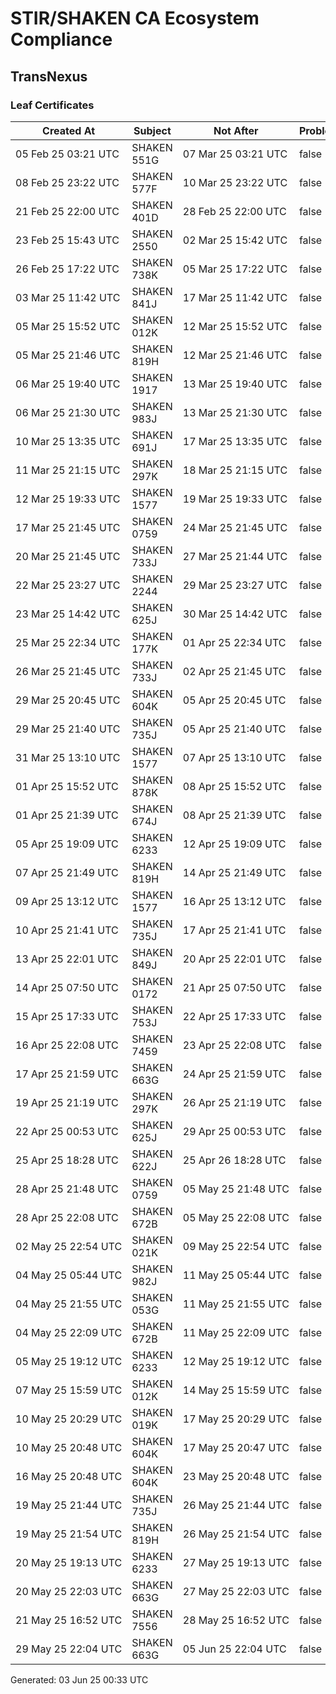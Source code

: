 # STIR/SHAKEN CA Ecosystem Compliance

## TransNexus

### Leaf Certificates

| Created At | Subject | Not After | Problems | Link |
|------------|---------|-----------|----------|------|
| 05&#160;Feb&#160;25&#160;03:21&#160;UTC | SHAKEN 551G | 07&#160;Mar&#160;25&#160;03:21&#160;UTC | false | [view](../CERTS/e05395a71ccc7b877c9dfdaff9ebcd48f286bcb4118a2c5929aed52c7d55e5a9/README.md) |
| 08&#160;Feb&#160;25&#160;23:22&#160;UTC | SHAKEN 577F | 10&#160;Mar&#160;25&#160;23:22&#160;UTC | false | [view](../CERTS/1168d87b58ed4e87fe89cb77fe828d627e6010c76a30b68d14b5b6cff9404e25/README.md) |
| 21&#160;Feb&#160;25&#160;22:00&#160;UTC | SHAKEN 401D | 28&#160;Feb&#160;25&#160;22:00&#160;UTC | false | [view](../CERTS/af3acf2688ce3d4d8578afd202c6504123aaf5dd66efa3f78b73164f8a9c1a91/README.md) |
| 23&#160;Feb&#160;25&#160;15:43&#160;UTC | SHAKEN 2550 | 02&#160;Mar&#160;25&#160;15:42&#160;UTC | false | [view](../CERTS/6f2e351fb7cffff167077e66d71f71886efdb0c3f5c417ee3ccc8d9d48231d9b/README.md) |
| 26&#160;Feb&#160;25&#160;17:22&#160;UTC | SHAKEN 738K | 05&#160;Mar&#160;25&#160;17:22&#160;UTC | false | [view](../CERTS/e0e5b234e5db2b3d9debbe5219d8abfff716c5f10761c9058b0a8b5179368f95/README.md) |
| 03&#160;Mar&#160;25&#160;11:42&#160;UTC | SHAKEN 841J | 17&#160;Mar&#160;25&#160;11:42&#160;UTC | false | [view](../CERTS/0ee2f992fb3766043b6fc22f2824e3f311f1a08363d671b58df394ec7904d1c6/README.md) |
| 05&#160;Mar&#160;25&#160;15:52&#160;UTC | SHAKEN 012K | 12&#160;Mar&#160;25&#160;15:52&#160;UTC | false | [view](../CERTS/b52106fac903be79c6350fd06aeab8d2ed4934d24cdc4ac382ed4709e5dcd407/README.md) |
| 05&#160;Mar&#160;25&#160;21:46&#160;UTC | SHAKEN 819H | 12&#160;Mar&#160;25&#160;21:46&#160;UTC | false | [view](../CERTS/cadee71621adc01a31149b8e19063a799b22f1334223626091c02ef36d801cbe/README.md) |
| 06&#160;Mar&#160;25&#160;19:40&#160;UTC | SHAKEN 1917 | 13&#160;Mar&#160;25&#160;19:40&#160;UTC | false | [view](../CERTS/eb6c715ec452f1704c4b42670019d512417a43bc67ed736912e15ae2c96a41d7/README.md) |
| 06&#160;Mar&#160;25&#160;21:30&#160;UTC | SHAKEN 983J | 13&#160;Mar&#160;25&#160;21:30&#160;UTC | false | [view](../CERTS/8aedefafc8f0ca4c49da5f3aaed2734c901d5a75ccfb563d9ebaaaec4da388f4/README.md) |
| 10&#160;Mar&#160;25&#160;13:35&#160;UTC | SHAKEN 691J | 17&#160;Mar&#160;25&#160;13:35&#160;UTC | false | [view](../CERTS/f2ec83cf6f6fc9351f6415adca2a66fb4de837d64484418439f175da62acbdeb/README.md) |
| 11&#160;Mar&#160;25&#160;21:15&#160;UTC | SHAKEN 297K | 18&#160;Mar&#160;25&#160;21:15&#160;UTC | false | [view](../CERTS/158cc5500e176020359100e2f6fe29099e1a352b5fc5401cb3ad6bc4eae9b407/README.md) |
| 12&#160;Mar&#160;25&#160;19:33&#160;UTC | SHAKEN 1577 | 19&#160;Mar&#160;25&#160;19:33&#160;UTC | false | [view](../CERTS/967ccb9cd69527aadf041ededf53cad52c1c5694f2321d3bef972ba1c35f6057/README.md) |
| 17&#160;Mar&#160;25&#160;21:45&#160;UTC | SHAKEN 0759 | 24&#160;Mar&#160;25&#160;21:45&#160;UTC | false | [view](../CERTS/03fbd9c98e3db0c206afde9e9782c77a0c4a6021b45b60a47245568f99c2b7ee/README.md) |
| 20&#160;Mar&#160;25&#160;21:45&#160;UTC | SHAKEN 733J | 27&#160;Mar&#160;25&#160;21:44&#160;UTC | false | [view](../CERTS/ff357676c13b17c4d45c36175e99cea38a258226c245d3098a96f45694346aeb/README.md) |
| 22&#160;Mar&#160;25&#160;23:27&#160;UTC | SHAKEN 2244 | 29&#160;Mar&#160;25&#160;23:27&#160;UTC | false | [view](../CERTS/5df7b3e4c8f5bfe4a2801b4be0ddc8519a29a2456f1575d2b5028ec82e522247/README.md) |
| 23&#160;Mar&#160;25&#160;14:42&#160;UTC | SHAKEN 625J | 30&#160;Mar&#160;25&#160;14:42&#160;UTC | false | [view](../CERTS/a112124318c3f80f79115c3c7b25c6775ca1b0e1a71007a8a6d4510efac8e428/README.md) |
| 25&#160;Mar&#160;25&#160;22:34&#160;UTC | SHAKEN 177K | 01&#160;Apr&#160;25&#160;22:34&#160;UTC | false | [view](../CERTS/4c1b9a2c31b3f71ed549249fde7260922a69460cf811c5e2da7d8e5701a191a5/README.md) |
| 26&#160;Mar&#160;25&#160;21:45&#160;UTC | SHAKEN 733J | 02&#160;Apr&#160;25&#160;21:45&#160;UTC | false | [view](../CERTS/3a892038df68e6c564b21009364b12839679121189ad60a6a16b139f74b040eb/README.md) |
| 29&#160;Mar&#160;25&#160;20:45&#160;UTC | SHAKEN 604K | 05&#160;Apr&#160;25&#160;20:45&#160;UTC | false | [view](../CERTS/1dba1ad7231f8559cea12d7c71368a9e49dfca32d35bb6af2bafb7ba403e4f18/README.md) |
| 29&#160;Mar&#160;25&#160;21:40&#160;UTC | SHAKEN 735J | 05&#160;Apr&#160;25&#160;21:40&#160;UTC | false | [view](../CERTS/51d2fb4b8d4fe23f92df761488af32558f16eb6cf1e00fb4bc76ab1b5787b6b7/README.md) |
| 31&#160;Mar&#160;25&#160;13:10&#160;UTC | SHAKEN 1577 | 07&#160;Apr&#160;25&#160;13:10&#160;UTC | false | [view](../CERTS/bae4b34f5e5731a61f7a3f2af31512938ca1d3f3e4552fd445c8fc60c2677c91/README.md) |
| 01&#160;Apr&#160;25&#160;15:52&#160;UTC | SHAKEN 878K | 08&#160;Apr&#160;25&#160;15:52&#160;UTC | false | [view](../CERTS/7d0cfff314cf4d5089e138173806dfdd73910074f274e43cd7698c5317265a8f/README.md) |
| 01&#160;Apr&#160;25&#160;21:39&#160;UTC | SHAKEN 674J | 08&#160;Apr&#160;25&#160;21:39&#160;UTC | false | [view](../CERTS/ec6d447dd7ffd34acb76de2d1e92f44315f8e476d137ce52f6e3414ffddee67b/README.md) |
| 05&#160;Apr&#160;25&#160;19:09&#160;UTC | SHAKEN 6233 | 12&#160;Apr&#160;25&#160;19:09&#160;UTC | false | [view](../CERTS/b689210a5130d9275de7998b398e0ba7466718be71e280735dee684841d0ef65/README.md) |
| 07&#160;Apr&#160;25&#160;21:49&#160;UTC | SHAKEN 819H | 14&#160;Apr&#160;25&#160;21:49&#160;UTC | false | [view](../CERTS/15f01e5737afb0aba7cd8854e0b538eb79dfebb2bfc12d85f3f3dc004638e1a7/README.md) |
| 09&#160;Apr&#160;25&#160;13:12&#160;UTC | SHAKEN 1577 | 16&#160;Apr&#160;25&#160;13:12&#160;UTC | false | [view](../CERTS/eb16d297353168081392c688b71717b62a2aa6b681d055ef63ae3b243a06e9a9/README.md) |
| 10&#160;Apr&#160;25&#160;21:41&#160;UTC | SHAKEN 735J | 17&#160;Apr&#160;25&#160;21:41&#160;UTC | false | [view](../CERTS/8f892214ed645da051b442c35c3b5d1d4c3d13b9fc66a22cb117d93740f31c9e/README.md) |
| 13&#160;Apr&#160;25&#160;22:01&#160;UTC | SHAKEN 849J | 20&#160;Apr&#160;25&#160;22:01&#160;UTC | false | [view](../CERTS/392b122e6eb35d1edf24f3a86d85de404509c1fc0b440ead833d4a2bcab021d1/README.md) |
| 14&#160;Apr&#160;25&#160;07:50&#160;UTC | SHAKEN 0172 | 21&#160;Apr&#160;25&#160;07:50&#160;UTC | false | [view](../CERTS/dab156c295b76bcc8cc8c316b027eb16346f1b08ed90332a8180e32836178253/README.md) |
| 15&#160;Apr&#160;25&#160;17:33&#160;UTC | SHAKEN 753J | 22&#160;Apr&#160;25&#160;17:33&#160;UTC | false | [view](../CERTS/72c917d31313c9ae26d022cd7fa62c5b059ea26ec59a69edafa7a7c7fe009cae/README.md) |
| 16&#160;Apr&#160;25&#160;22:08&#160;UTC | SHAKEN 7459 | 23&#160;Apr&#160;25&#160;22:08&#160;UTC | false | [view](../CERTS/3e8d6c790e564bf7324793e3193701940fda8db44e5b557a7b35e88b2b91c237/README.md) |
| 17&#160;Apr&#160;25&#160;21:59&#160;UTC | SHAKEN 663G | 24&#160;Apr&#160;25&#160;21:59&#160;UTC | false | [view](../CERTS/295b63896d753be242c6a48280b109ce7e9047dfb89d2611ab7403a6cb434620/README.md) |
| 19&#160;Apr&#160;25&#160;21:19&#160;UTC | SHAKEN 297K | 26&#160;Apr&#160;25&#160;21:19&#160;UTC | false | [view](../CERTS/de3308b0ae15f0845f6a8646ae8c5d025007f8b24d1069140b297596636383fd/README.md) |
| 22&#160;Apr&#160;25&#160;00:53&#160;UTC | SHAKEN 625J | 29&#160;Apr&#160;25&#160;00:53&#160;UTC | false | [view](../CERTS/a409fe9da7c3b2d0e49677a10fa8a5fddd57c0a34c38e09d81090df241c8668e/README.md) |
| 25&#160;Apr&#160;25&#160;18:28&#160;UTC | SHAKEN 622J | 25&#160;Apr&#160;26&#160;18:28&#160;UTC | false | [view](../CERTS/5f4af09455d4f26bbb64c5f7403de839973038b20fa028e63c1f71eeea123a4b/README.md) |
| 28&#160;Apr&#160;25&#160;21:48&#160;UTC | SHAKEN 0759 | 05&#160;May&#160;25&#160;21:48&#160;UTC | false | [view](../CERTS/e6cb89566aadf27f8a7f3c0c8e0fbd394a700abeed61f2711e77dd97d73b2aa4/README.md) |
| 28&#160;Apr&#160;25&#160;22:08&#160;UTC | SHAKEN 672B | 05&#160;May&#160;25&#160;22:08&#160;UTC | false | [view](../CERTS/431028edd0d6e22bd5535a9408f7f9de87f341b47edd217564db3a2b2d22086b/README.md) |
| 02&#160;May&#160;25&#160;22:54&#160;UTC | SHAKEN 021K | 09&#160;May&#160;25&#160;22:54&#160;UTC | false | [view](../CERTS/de60ccd917b5f35b5026118801ab3bc7f52c2e779322613384a49bec8f7fc9cd/README.md) |
| 04&#160;May&#160;25&#160;05:44&#160;UTC | SHAKEN 982J | 11&#160;May&#160;25&#160;05:44&#160;UTC | false | [view](../CERTS/5fed41c91162f99d891c026e1afd5669cb2bcdaa536b47d55d54ec0a4c674fe7/README.md) |
| 04&#160;May&#160;25&#160;21:55&#160;UTC | SHAKEN 053G | 11&#160;May&#160;25&#160;21:55&#160;UTC | false | [view](../CERTS/5ce6139f0e713175124a5b5cfb6c11a33717c51c1c43ca336af4254793ecd075/README.md) |
| 04&#160;May&#160;25&#160;22:09&#160;UTC | SHAKEN 672B | 11&#160;May&#160;25&#160;22:09&#160;UTC | false | [view](../CERTS/5c0ce21e1268a1a9a97563c93bb2e8d4c26e77a3247df9aa9fc40cc76e7d5dd2/README.md) |
| 05&#160;May&#160;25&#160;19:12&#160;UTC | SHAKEN 6233 | 12&#160;May&#160;25&#160;19:12&#160;UTC | false | [view](../CERTS/dc17b5d74e8b6f6dee72eb62f765d995761c08c47aca2600498f024cb6aad440/README.md) |
| 07&#160;May&#160;25&#160;15:59&#160;UTC | SHAKEN 012K | 14&#160;May&#160;25&#160;15:59&#160;UTC | false | [view](../CERTS/73f0d39f6ed7a6863dbb186a2aee98877b4c77e95c105dbab16b9d2f239b11a6/README.md) |
| 10&#160;May&#160;25&#160;20:29&#160;UTC | SHAKEN 019K | 17&#160;May&#160;25&#160;20:29&#160;UTC | false | [view](../CERTS/2f28971a3c5b3d89312ab36da507b70570272dd81a8e0d7a2c679ea6db7d7e3b/README.md) |
| 10&#160;May&#160;25&#160;20:48&#160;UTC | SHAKEN 604K | 17&#160;May&#160;25&#160;20:47&#160;UTC | false | [view](../CERTS/315c8a1c71880b6dc15502c59a6d8b3a5bd9bef72a97d7a16fc560ed38fa3574/README.md) |
| 16&#160;May&#160;25&#160;20:48&#160;UTC | SHAKEN 604K | 23&#160;May&#160;25&#160;20:48&#160;UTC | false | [view](../CERTS/4e08305516b54dca58b0f734b86f4127442acfb8733e65ac546209f84f1c16bf/README.md) |
| 19&#160;May&#160;25&#160;21:44&#160;UTC | SHAKEN 735J | 26&#160;May&#160;25&#160;21:44&#160;UTC | false | [view](../CERTS/616c5f6c14f25e82d10a7d55eee56a307a8a32f26f71eb5253f373bf672d0e84/README.md) |
| 19&#160;May&#160;25&#160;21:54&#160;UTC | SHAKEN 819H | 26&#160;May&#160;25&#160;21:54&#160;UTC | false | [view](../CERTS/75edc5adab38330b919eee11b4e5d957d2b5d99304e73286bf400150d480a96f/README.md) |
| 20&#160;May&#160;25&#160;19:13&#160;UTC | SHAKEN 6233 | 27&#160;May&#160;25&#160;19:13&#160;UTC | false | [view](../CERTS/03de584414faaf2ee18933bbbfa58c8b7d789d5729ab32344f16201f237654d7/README.md) |
| 20&#160;May&#160;25&#160;22:03&#160;UTC | SHAKEN 663G | 27&#160;May&#160;25&#160;22:03&#160;UTC | false | [view](../CERTS/f41e6b93d5d3e451647c3a0e2ba4625adbf1d07008f515bcd5a75d1ef75fa798/README.md) |
| 21&#160;May&#160;25&#160;16:52&#160;UTC | SHAKEN 7556 | 28&#160;May&#160;25&#160;16:52&#160;UTC | false | [view](../CERTS/e3ef911e07827012bb3f78ff4a3dc10d312a9a9d372c5b5be0ec60989599c332/README.md) |
| 29&#160;May&#160;25&#160;22:04&#160;UTC | SHAKEN 663G | 05&#160;Jun&#160;25&#160;22:04&#160;UTC | false | [view](../CERTS/280ba54a60549768d769fc165e0b569a5f21d4c2e3677ef2114703577dd7c455/README.md) |


Generated: 03 Jun 25 00:33 UTC
